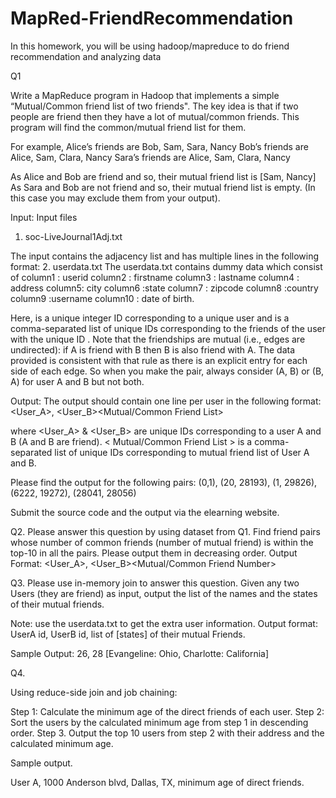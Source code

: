 # MapRed-FriendRecommendation

In this homework, you will be using hadoop/mapreduce to do friend recommendation and analyzing data

Q1

Write a MapReduce program in Hadoop that implements a simple “Mutual/Common friend list of two friends". The key idea is that if two people are friend then they have a lot of mutual/common friends. This program will find the common/mutual friend list for them.

For example,
Alice’s friends are Bob, Sam, Sara, Nancy
Bob’s friends are Alice, Sam, Clara, Nancy
Sara’s friends are Alice, Sam, Clara, Nancy


As Alice and Bob are friend and so, their mutual friend list is [Sam, Nancy]
As Sara and Bob are not friend and so, their mutual friend list is empty. (In this case you may exclude them from your output). 


Input:
Input files 
1. soc-LiveJournal1Adj.txt 

The input contains the adjacency list and has multiple lines in the following format:
<User><TAB><Friends>
2. userdata.txt
The userdata.txt contains dummy data which consist of 
column1 : userid
column2 : firstname
column3 : lastname
column4 : address
column5: city
column6 :state
column7 : zipcode
column8 :country
column9 :username
column10 : date of birth.



Here, <User> is a unique integer ID corresponding to a unique user and <Friends> is a comma-separated list of unique IDs corresponding to the friends of the user with the unique ID <User>. Note that the friendships are mutual (i.e., edges are undirected): if A is friend with B then B is also friend with A. The data provided is consistent with that rule as there is an explicit entry for each side of each edge. So when you make the pair, always consider (A, B) or (B, A) for user A and B but not both.

Output: The output should contain one line per user in the following format:
<User_A>, <User_B><TAB><Mutual/Common Friend List>

where <User_A> & <User_B> are unique IDs corresponding to a user A and B (A and B are friend). < Mutual/Common Friend List > is a comma-separated list of unique IDs corresponding to mutual friend list of User A and B.

Please find the output for the following pairs:
(0,1), (20, 28193), (1, 29826), (6222, 19272), (28041, 28056)

Submit the source code and the output via the elearning website.


Q2.
Please answer this question by using dataset from Q1.
Find friend pairs whose number of common friends (number of mutual friend) is within the top-10 in all the pairs. Please
output them in decreasing order.
Output Format:
<User_A>, <User_B><TAB><Mutual/Common Friend Number>

Q3.
Please use in-memory join to answer this question.
Given any two Users (they are friend) as input, output the list of the names and the states of their mutual friends.

Note: use the userdata.txt to get the extra user information.
Output format:
UserA id, UserB id, list of [states] of their mutual Friends.

Sample Output:
26, 28	[Evangeline: Ohio, Charlotte: California]

Q4.

Using reduce-side join and job chaining:

Step 1: Calculate the minimum age of the direct friends of each user.
Step 2: Sort the users by the calculated minimum age from step 1 in descending order.
Step 3. Output the top 10 users from step 2 with their address and the calculated minimum age.

Sample output.
  
User A, 1000 Anderson blvd, Dallas, TX, minimum age of direct friends.





